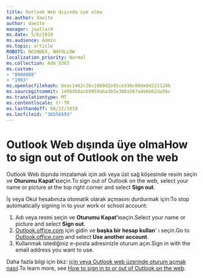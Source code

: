 ```yaml
---
title: Outlook Web dışında üye olma
ms.author: daeite
author: daeite
manager: joallard
ms.date: 5/6/2019
ms.audience: Admin
ms.topic: article
ROBOTS: NOINDEX, NOFOLLOW
localization_priority: Normal
ms.collection: Adm_O365
ms.custom:
- "8000008"
- "1993"
ms.openlocfilehash: 6eac1462c26c1889d2e91ce336c88de0d221124b
ms.sourcegitcommit: 1d98db8acb9959aba3b5e308a567ade6b62da56c
ms.translationtype: MT
ms.contentlocale: tr-TR
ms.lasthandoff: 08/22/2019
ms.locfileid: "36556693"
---
```

# <a name="how-to-sign-out-of-outlook-on-the-web"></a><span data-ttu-id="a393a-102">Outlook Web dışında üye olma</span><span class="sxs-lookup"><span data-stu-id="a393a-102">How to sign out of Outlook on the web</span></span>

<span data-ttu-id="a393a-103">Outlook Web dışında imzalamak için adı veya üst sağ köşesinde resim seçin ve **Oturumu Kapat'ı**seçin.</span><span class="sxs-lookup"><span data-stu-id="a393a-103">To sign out of Outlook on the web, select your name or picture at the top right corner and select **Sign out**.</span></span>

<span data-ttu-id="a393a-104">İş veya Okul hesabınıza otomatik olarak açmasını durdurmak için:</span><span class="sxs-lookup"><span data-stu-id="a393a-104">To stop automatically signing in to your work or school account:</span></span>

1. <span data-ttu-id="a393a-105">Adı veya resmi seçin ve **Oturumu Kapat'ı**seçin.</span><span class="sxs-lookup"><span data-stu-id="a393a-105">Select your name or picture and select **Sign out**.</span></span>
1. <span data-ttu-id="a393a-106">[Outlook.office.com](https://outlook.office.com/) için gidin ve **başka bir hesap kullan**' ı seçin.</span><span class="sxs-lookup"><span data-stu-id="a393a-106">Go to [Outlook.office.com](https://outlook.office.com/) and select **Use another account**.</span></span>
1. <span data-ttu-id="a393a-107">Kullanmak istediğiniz e-posta adresinizle oturum açın.</span><span class="sxs-lookup"><span data-stu-id="a393a-107">Sign in with the email address you want to use.</span></span>

<span data-ttu-id="a393a-108">Daha fazla bilgi için bkz: [için veya Outlook web üzerinde oturum açmak nasıl](https://support.office.com/article/763fab4d-0138-4814-b450-37fc286bcb79).</span><span class="sxs-lookup"><span data-stu-id="a393a-108">To learn more, see [How to sign in to or out of Outlook on the web](https://support.office.com/article/763fab4d-0138-4814-b450-37fc286bcb79).</span></span>